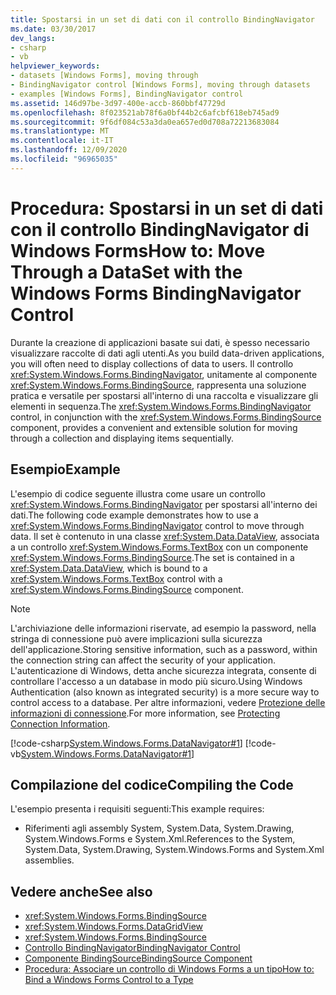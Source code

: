 ```yaml
---
title: Spostarsi in un set di dati con il controllo BindingNavigator
ms.date: 03/30/2017
dev_langs:
- csharp
- vb
helpviewer_keywords:
- datasets [Windows Forms], moving through
- BindingNavigator control [Windows Forms], moving through datasets
- examples [Windows Forms], BindingNavigator control
ms.assetid: 146d97be-3d97-400e-accb-860bbf47729d
ms.openlocfilehash: 8f023521ab78f6a0bf44b2c6afcbf618eb745ad9
ms.sourcegitcommit: 9f6df084c53a3da0ea657ed0d708a72213683084
ms.translationtype: MT
ms.contentlocale: it-IT
ms.lasthandoff: 12/09/2020
ms.locfileid: "96965035"
---
```

# <a name="how-to-move-through-a-dataset-with-the-windows-forms-bindingnavigator-control"></a><span data-ttu-id="0f255-102">Procedura: Spostarsi in un set di dati con il controllo BindingNavigator di Windows Forms</span><span class="sxs-lookup"><span data-stu-id="0f255-102">How to: Move Through a DataSet with the Windows Forms BindingNavigator Control</span></span>

<span data-ttu-id="0f255-103">Durante la creazione di applicazioni basate sui dati, è spesso necessario visualizzare raccolte di dati agli utenti.</span><span class="sxs-lookup"><span data-stu-id="0f255-103">As you build data-driven applications, you will often need to display collections of data to users.</span></span> <span data-ttu-id="0f255-104">Il controllo <xref:System.Windows.Forms.BindingNavigator>, unitamente al componente <xref:System.Windows.Forms.BindingSource>, rappresenta una soluzione pratica e versatile per spostarsi all'interno di una raccolta e visualizzare gli elementi in sequenza.</span><span class="sxs-lookup"><span data-stu-id="0f255-104">The <xref:System.Windows.Forms.BindingNavigator> control, in conjunction with the <xref:System.Windows.Forms.BindingSource> component, provides a convenient and extensible solution for moving through a collection and displaying items sequentially.</span></span>  
  
## <a name="example"></a><span data-ttu-id="0f255-105">Esempio</span><span class="sxs-lookup"><span data-stu-id="0f255-105">Example</span></span>  

 <span data-ttu-id="0f255-106">L'esempio di codice seguente illustra come usare un controllo <xref:System.Windows.Forms.BindingNavigator> per spostarsi all'interno dei dati.</span><span class="sxs-lookup"><span data-stu-id="0f255-106">The following code example demonstrates how to use a <xref:System.Windows.Forms.BindingNavigator> control to move through data.</span></span> <span data-ttu-id="0f255-107">Il set è contenuto in una classe <xref:System.Data.DataView>, associata a un controllo <xref:System.Windows.Forms.TextBox> con un componente <xref:System.Windows.Forms.BindingSource>.</span><span class="sxs-lookup"><span data-stu-id="0f255-107">The set is contained in a <xref:System.Data.DataView>, which is bound to a <xref:System.Windows.Forms.TextBox> control with a <xref:System.Windows.Forms.BindingSource> component.</span></span>  
  
> [!NOTE]
> <span data-ttu-id="0f255-108">L'archiviazione delle informazioni riservate, ad esempio la password, nella stringa di connessione può avere implicazioni sulla sicurezza dell'applicazione.</span><span class="sxs-lookup"><span data-stu-id="0f255-108">Storing sensitive information, such as a password, within the connection string can affect the security of your application.</span></span> <span data-ttu-id="0f255-109">L'autenticazione di Windows, detta anche sicurezza integrata, consente di controllare l'accesso a un database in modo più sicuro.</span><span class="sxs-lookup"><span data-stu-id="0f255-109">Using Windows Authentication (also known as integrated security) is a more secure way to control access to a database.</span></span> <span data-ttu-id="0f255-110">Per altre informazioni, vedere [Protezione delle informazioni di connessione](/dotnet/framework/data/adonet/protecting-connection-information).</span><span class="sxs-lookup"><span data-stu-id="0f255-110">For more information, see [Protecting Connection Information](/dotnet/framework/data/adonet/protecting-connection-information).</span></span>  
  
 [!code-csharp[System.Windows.Forms.DataNavigator#1](~/samples/snippets/csharp/VS_Snippets_Winforms/System.Windows.Forms.DataNavigator/CS/form1.cs#1)]
 [!code-vb[System.Windows.Forms.DataNavigator#1](~/samples/snippets/visualbasic/VS_Snippets_Winforms/System.Windows.Forms.DataNavigator/VB/form1.vb#1)]  
  
## <a name="compiling-the-code"></a><span data-ttu-id="0f255-111">Compilazione del codice</span><span class="sxs-lookup"><span data-stu-id="0f255-111">Compiling the Code</span></span>  

 <span data-ttu-id="0f255-112">L'esempio presenta i requisiti seguenti:</span><span class="sxs-lookup"><span data-stu-id="0f255-112">This example requires:</span></span>  
  
- <span data-ttu-id="0f255-113">Riferimenti agli assembly System, System.Data, System.Drawing, System.Windows.Forms e System.Xml.</span><span class="sxs-lookup"><span data-stu-id="0f255-113">References to the System, System.Data, System.Drawing, System.Windows.Forms and System.Xml assemblies.</span></span>  
  
## <a name="see-also"></a><span data-ttu-id="0f255-114">Vedere anche</span><span class="sxs-lookup"><span data-stu-id="0f255-114">See also</span></span>

- <xref:System.Windows.Forms.BindingSource>
- <xref:System.Windows.Forms.DataGridView>
- <xref:System.Windows.Forms.BindingSource>
- [<span data-ttu-id="0f255-115">Controllo BindingNavigator</span><span class="sxs-lookup"><span data-stu-id="0f255-115">BindingNavigator Control</span></span>](bindingnavigator-control-windows-forms.md)
- [<span data-ttu-id="0f255-116">Componente BindingSource</span><span class="sxs-lookup"><span data-stu-id="0f255-116">BindingSource Component</span></span>](bindingsource-component.md)
- [<span data-ttu-id="0f255-117">Procedura: Associare un controllo di Windows Forms a un tipo</span><span class="sxs-lookup"><span data-stu-id="0f255-117">How to: Bind a Windows Forms Control to a Type</span></span>](how-to-bind-a-windows-forms-control-to-a-type.md)
